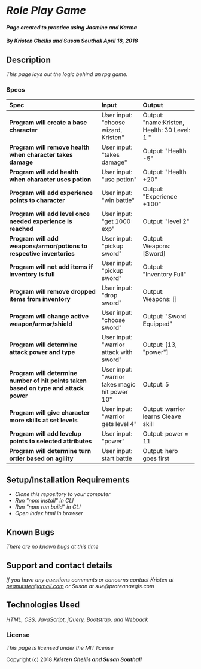 # _Role Play Game_

#### _Page created to practice using Jasmine and Karma_

#### By _**Kristen Chellis and Susan Southall April 18, 2018**_

## Description

_This page lays out the logic behind an rpg game._

### Specs
| Spec | Input | Output |
| :-------------     | :------------- | :------------- |
| **Program will create a base character** | User input: "choose wizard, Kristen" | Output: "name:Kristen, Health: 30 Level: 1 " |
| **Program will remove health when character takes damage** | User input: "takes damage" | Output: "Health -5" |
| **Program will add health when character uses potion** | User input: "use potion" | Output: "Health +20" |
| **Program will add experience points to character** | User input: "win battle" | Output: "Experience +100" |
| **Program will add level once needed experience is reached** | User input: "get 1000 exp" | Output: "level 2" |
| **Program will add weapons/armor/potions to respective inventories** | User input: "pickup sword" | Output: Weapons:[Sword] |
| **Program will not add items if inventory is full** | User input: "pickup sword" | Output: "Inventory Full"  |
| **Program will remove dropped items from inventory** | User input: "drop sword" | Output: Weapons: []  |
| **Program will change active weapon/armor/shield** | User input: "choose sword" | Output: "Sword Equipped" |
| **Program will determine attack power and type** | User input: "warrior attack with sword" | Output: [13, "power"] |
| **Program will determine number of hit points taken based on type and attack power** | User input: "warrior takes magic hit power 10" | Output: 5 |
| **Program will give character more skills at set levels** | User input: "warrior gets level 4" | Output: warrior learns Cleave skill|
| **Program will add levelup points to selected attributes** | User input: "power" | Output: power = 11|
| **Program will determine turn order based on agility** | User input: start battle | Output: hero goes first|


## Setup/Installation Requirements

* _Clone this repository to your computer_
* _Run "npm install" in CLI_
* _Run "npm run build" in CLI_
* _Open index.html in browser_


## Known Bugs

_There are no known bugs at this time_

## Support and contact details

_If you have any questions comments or concerns contact Kristen at peanutster@gmail.com or Susan at sue@proteanaegis.com_

## Technologies Used

_HTML, CSS, JavaScript, jQuery, Bootstrap, and Webpack_

### License

*This page is licensed under the MIT license*

Copyright (c) 2018 **_Kristen Chellis and Susan Southall_**
